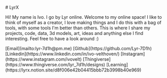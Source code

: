 <!--
title="Lyrx"
head=[
  '<script defer src="https://analytics.lyrx.dev/script.js" data-website-id="5839ff14-81d0-4a0e-a9b4-2ca9fc44839b"></script>'
]
[meta]
description="Lyr's little space of the internet"

author="Lyr, lyr-7d1h@pm.me"
keywords="blog,art,portfolio,technology,projects,software"
subject="technology"
image="https://lyrx.dev/icon.png"
-->
[](./icon.png)
<!-- add favicon -->
[](./favicon.ico)
<!-- stylesheets -->
[](./lib/fontawesome.css)
[](./lib/fa-solid.css)
[](./lib/fa-brands.css)
[](./main.css)
<!-- add pages without showing text -->
[](./404.md)
[](./blog.md)
[](./living_space.md)
[](./art.md)
[](./projects.md)
<!-- TOOD: add learning resources -->
<!-- [](./learning) -->
<!-- TODO: add my learning schedule -->
<!-- [](./learning_schedule) -->
<centered>
# LyrX

<!-- no paragraphs allowed in custom html -->
<p style="text-align: left">
Hi! My name is Ivo. I go by Lyr online. Welcome to my online space! I like to think of myself as a creator, I love making things and I do this with a bag of tools, with some tools I'm better than others. This is where I share my projects, code, data, 3d models, art, ideas and anything else I find interesting. Feel free to have a look around :) 
</p>

<sitetree ignore="404">
</sitetree>


<p style="text-align: left">
[<i class="fa-solid fa-envelope"></i>Email](mailto:lyr-7d1h@pm.me)
[<i class="fa-brands fa-github"></i>Github](https://github.com/Lyr-7D1h)
[<i class="fa-brands fa-linkedin"></i>Linkedin](https://www.linkedin.com/in/ivo-velthoven/)
[<i class="fa-brands fa-instagram"></i>Instagram](https://www.instagram.com/ivovelt)
[<i class="fa-solid fa-cube"></i>Thingiverse](https://www.thingiverse.com/lyr_7d1h/designs)
[<i class="fa-solid fa-graduation-cap"></i>Learning](https://lyrx.notion.site/d8f006e42b04415bbb72b3998b40e969)
</p>
</centered>
